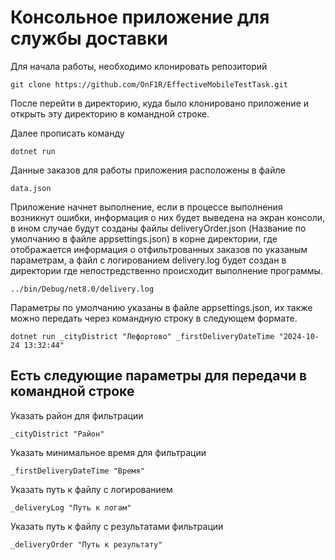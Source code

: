 # Консольное приложение для службы доставки
Для начала работы, необходимо клонировать репозиторий

```
git clone https://github.com/OnF1R/EffectiveMobileTestTask.git
```

После перейти в директорию, куда было клонировано приложение и открыть эту директорию в командной строке.

Далее прописать команду
```
dotnet run
```

Данные заказов для работы приложения расположены в файле

```
data.json
```

Приложение начнет выполнение, если в процессе выполнения возникнут ошибки, информация о них будет выведена на экран консоли, в ином случае будут созданы файлы deliveryOrder.json (Название по умолчанию в файле appsettings.json) в корне директории, где отображается информация о отфильтрованных заказов по указаным параметрам, а файл с логированием delivery.log будет создан в директории где непостредственно происходит выполнение программы.

```
../bin/Debug/net8.0/delivery.log
```

Параметры по умолчанию указаны в файле appsettings.json, их также можно передать через командную строку в следующем формате.

```
dotnet run _cityDistrict "Лефортово" _firstDeliveryDateTime "2024-10-24 13:32:44"
```

## Есть следующие параметры для передачи в командной строке

Указать район для фильтрации

```
_cityDistrict "Район"
```

Указать минимальное время для фильтрации

```
_firstDeliveryDateTime "Время"
```

Указать путь к файлу с логированием

```
_deliveryLog "Путь к логам"
```

Указать путь к файлу с результатами фильтрации

```
_deliveryOrder "Путь к результату"
```

